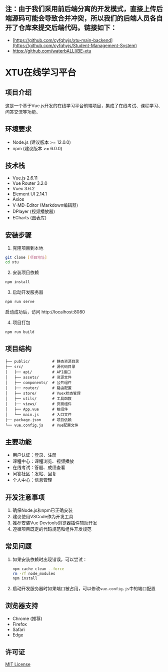 ## 注：由于我们采用前后端分离的开发模式，直接上传后端源码可能会导致合并冲突，所以我们的后端人员各自开了仓库来提交后端代码。链接如下：
- [https://github.com/cyfqhyjs/xtu-main-backend](https://github.com/cyfqhyjs/Student-Management-System)
- https://github.com/waterbALLI/BE-xtu


# XTU在线学习平台

## 项目介绍
这是一个基于Vue.js开发的在线学习平台前端项目，集成了在线考试、课程学习、问答交流等功能。

## 环境要求
- Node.js (建议版本 >= 12.0.0)
- npm (建议版本 >= 6.0.0)

## 技术栈
- Vue.js 2.6.11
- Vue Router 3.2.0
- Vuex 3.6.2
- Element UI 2.14.1
- Axios
- V-MD-Editor (Markdown编辑器)
- DPlayer (视频播放器)
- ECharts (图表库)

## 安装步骤

1. 克隆项目到本地
```bash
git clone [项目地址]
cd xtu
```

2. 安装项目依赖
```bash
npm install
```

3. 启动开发服务器
```bash
npm run serve
```
启动成功后，访问 http://localhost:8080

4. 项目打包
```bash
npm run build
```

## 项目结构
```
├── public/          # 静态资源目录
├── src/             # 源代码目录
│   ├── api/         # API接口
│   ├── assets/      # 资源文件
│   ├── components/  # 公共组件
│   ├── router/      # 路由配置
│   ├── store/       # Vuex状态管理
│   ├── utils/       # 工具函数
│   ├── views/       # 页面组件
│   ├── App.vue      # 根组件
│   └── main.js      # 入口文件
├── package.json     # 项目依赖
└── vue.config.js    # Vue配置文件
```

## 主要功能
- 用户认证：登录、注册
- 课程中心：课程浏览、视频播放
- 在线考试：答题、成绩查看
- 问答社区：发帖、回复
- 个人中心：信息管理

## 开发注意事项
1. 确保Node.js和npm已正确安装
2. 建议使用VSCode作为开发工具
3. 推荐安装Vue Devtools浏览器插件辅助开发
4. 遵循项目既定的代码规范和组件开发规范

## 常见问题
1. 如果安装依赖时出现错误，可以尝试：
   ```bash
   npm cache clean --force
   rm -rf node_modules
   npm install
   ```

2. 启动开发服务器时如果端口被占用，可以修改`vue.config.js`中的端口配置

## 浏览器支持
- Chrome (推荐)
- Firefox
- Safari
- Edge

## 许可证
[MIT License](LICENSE)
